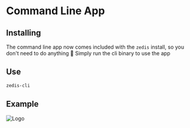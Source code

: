 # Command Line App

## Installing

The command line app now comes included with the `zedis` install, so you don't need to do anything 🎉 Simply run the cli binary to use the app

## Use

```bash
zedis-cli
```

## Example
<img src="https://raw.githubusercontent.com/drbh/zedis/master/public/closeup.gif" alt="Logo">